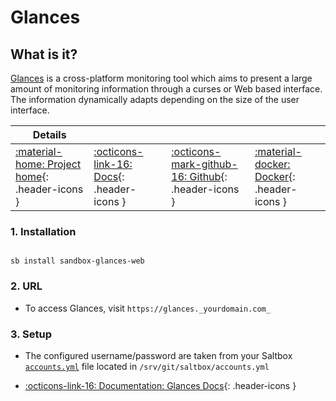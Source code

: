 # Glances

## What is it?

[Glances](http://nicolargo.github.io/glances/) is a cross-platform monitoring tool which aims to present a large amount of monitoring information through a curses or Web based interface. The information dynamically adapts depending on the size of the user interface.

| Details     |             |             |             |
|-------------|-------------|-------------|-------------|
| [:material-home: Project home](http://nicolargo.github.io/glances/){: .header-icons } | [:octicons-link-16: Docs](https://github.com/nicolargo/glances/wiki){: .header-icons } | [:octicons-mark-github-16: Github](http://nicolargo.github.io/glances/){: .header-icons } | [:material-docker: Docker](https://hub.docker.com/r/nicolargo/glances){: .header-icons }|

### 1. Installation

``` shell

sb install sandbox-glances-web

```

### 2. URL

- To access Glances, visit `https://glances._yourdomain.com_`

### 3. Setup

- The configured username/password are taken from your Saltbox [`accounts.yml`](../../saltbox/install/install.md#configuration) file located in `/srv/git/saltbox/accounts.yml`

- [:octicons-link-16: Documentation: Glances Docs](https://github.com/nicolargo/glances/wiki){: .header-icons }
